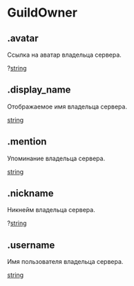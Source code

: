 # GuildOwner

## .avatar

Ссылка на аватар владельца сервера.

?[string](https://developer.mozilla.org/ru/docs/Web/JavaScript/Reference/Global\_Objects/String)

## .display\_name

Отображаемое имя владельца сервера.

[string](https://developer.mozilla.org/ru/docs/Web/JavaScript/Reference/Global\_Objects/String)

## .mention

Упоминание владельца сервера.

[string](https://developer.mozilla.org/ru/docs/Web/JavaScript/Reference/Global\_Objects/String)

## .nickname

Никнейм владельца сервера.

?[string](https://developer.mozilla.org/ru/docs/Web/JavaScript/Reference/Global\_Objects/String)

## .username

Имя пользователя владельца сервера.

[string](https://developer.mozilla.org/ru/docs/Web/JavaScript/Reference/Global\_Objects/String)

